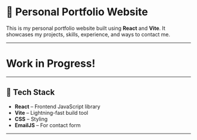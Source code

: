 # 💼 Personal Portfolio Website

This is my personal portfolio website built using **React** and **Vite**. It showcases my projects, skills, experience, and ways to contact me.

---

# Work in Progress! 

---

## 🚀 Tech Stack

- **React** – Frontend JavaScript library
- **Vite** – Lightning-fast build tool
- **CSS** – Styling 
- **EmailJS** – For contact form 

---
